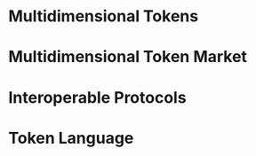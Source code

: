 # Multidimensional Tokens
# Multidimensional Token Market
# Interoperable Protocols
# Token Language